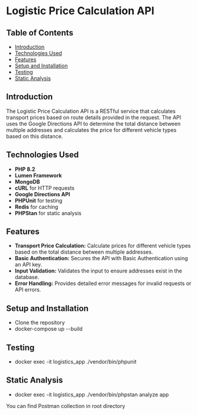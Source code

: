 # Logistic Price Calculation API

## Table of Contents
- [Introduction](#introduction)
- [Technologies Used](#technologies-used)
- [Features](#features)
- [Setup and Installation](#setup-and-installation)
- [Testing](#testing)
- [Static Analysis](#analysis)

## Introduction
The Logistic Price Calculation API is a RESTful service that calculates transport prices based on route details provided in the request. The API uses the Google Directions API to determine the total distance between multiple addresses and calculates the price for different vehicle types based on this distance.

## Technologies Used
- **PHP 8.2**
- **Lumen Framework**
- **MongoDB**
- **cURL** for HTTP requests
- **Google Directions API**
- **PHPUnit** for testing
- **Redis** for caching
- **PHPStan** for static analysis

## Features
- **Transport Price Calculation:** Calculate prices for different vehicle types based on the total distance between multiple addresses.
- **Basic Authentication:** Secures the API with Basic Authentication using an API key.
- **Input Validation:** Validates the input to ensure addresses exist in the database.
- **Error Handling:** Provides detailed error messages for invalid requests or API errors.

## Setup and Installation
- Clone the repository
- docker-compose up --build

## Testing
- docker exec -it logistics_app ./vendor/bin/phpunit

## Static Analysis
- docker exec -it logistics_app ./vendor/bin/phpstan analyze app

You can find Postman collection in root directory
